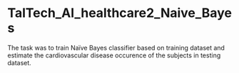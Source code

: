 # TalTech_AI_healthcare2_Naive_Bayes
The task was to train Naïve Bayes classifier based on training dataset and estimate the cardiovascular disease occurence of the subjects in testing dataset.

